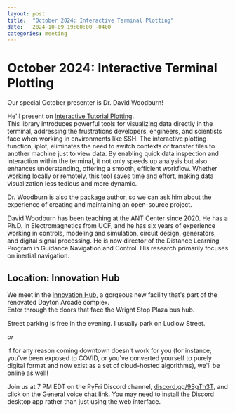 ```yaml
---
layout: post
title:  "October 2024: Interactive Terminal Plotting" 
date:   2024-10-09 19:00:00 -0400
categories: meeting
---
```


# October 2024: Interactive Terminal Plotting 

Our special October presenter is Dr. David Woodburn!

He'll present on 
[Interactive Tutorial Plotting](https://pypi.org/project/itrm/).  
This library introduces powerful tools for visualizing data directly in the terminal, addressing the frustrations developers, engineers, and scientists face when working in environments like SSH. The interactive plotting function, iplot, eliminates the need to switch contexts or transfer files to another machine just to view data. By enabling quick data inspection and interaction within the terminal, it not only speeds up analysis but also enhances understanding, offering a smooth, efficient workflow. Whether working locally or remotely, this tool saves time and effort, making data visualization less tedious and more dynamic.

Dr. Woodburn is also the package author, so we can 
ask him about the experience of creating and maintaining 
an open-source project.

David Woodburn has been teaching at the ANT Center since 2020. He has a Ph.D. in Electromagnetics from UCF, and he has six years of experience working in controls, modeling and simulation, circuit design, generators, and digital signal processing. He is now director of the Distance Learning Program in Guidance Navigation and Control. His research primarily focuses on inertial navigation.

## Location: Innovation Hub 

We meet in the [Innovation Hub](https://www.thehubdayton.com/), 
a gorgeous new facility that's part of the renovated Dayton Arcade complex.  
Enter through the doors that face the Wright Stop Plaza bus hub.

Street parking is free in the evening.  I usually park on Ludlow Street.

*or* 

if for any reason coming downtown doesn't work for you (for instance, 
you've been exposed to COVID, or you've converted yourself to purely 
digital format and now exist as 
a set of cloud-hosted algorithms), we'll be online as well!  

Join us at 7 PM EDT on the PyFri Discord channel, [discord.gg/9SgTh3T](https://discord.gg/9SgTh3T), and click on the 
General voice chat link.  You may need to install the Discord desktop app rather than just using 
the web interface.

